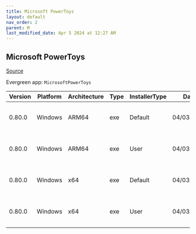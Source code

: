 ```yaml
---
title: Microsoft PowerToys
layout: default
nav_order: 2
parent: M
last_modified_date: Apr 5 2024 at 12:27 AM
---
```


## Microsoft PowerToys

[Source](https://github.com/microsoft/PowerToys/)

Evergreen app: `MicrosoftPowerToys`

| Version | Platform | Architecture | Type | InstallerType | Date       | Size      | URI                                                                                                                                                                                                          |
| ------- | -------- | ------------ | ---- | ------------- | ---------- | --------- | ------------------------------------------------------------------------------------------------------------------------------------------------------------------------------------------------------------ |
| 0.80.0  | Windows  | ARM64        | exe  | Default       | 04/03/2024 | 260355672 | [https://github.com/microsoft/PowerToys/releases/download/v0.80.0/PowerToysSetup-0.80.0-arm64.exe](https://github.com/microsoft/PowerToys/releases/download/v0.80.0/PowerToysSetup-0.80.0-arm64.exe)         |
| 0.80.0  | Windows  | ARM64        | exe  | User          | 04/03/2024 | 260356112 | [https://github.com/microsoft/PowerToys/releases/download/v0.80.0/PowerToysUserSetup-0.80.0-arm64.exe](https://github.com/microsoft/PowerToys/releases/download/v0.80.0/PowerToysUserSetup-0.80.0-arm64.exe) |
| 0.80.0  | Windows  | x64          | exe  | Default       | 04/03/2024 | 266013744 | [https://github.com/microsoft/PowerToys/releases/download/v0.80.0/PowerToysSetup-0.80.0-x64.exe](https://github.com/microsoft/PowerToys/releases/download/v0.80.0/PowerToysSetup-0.80.0-x64.exe)             |
| 0.80.0  | Windows  | x64          | exe  | User          | 04/03/2024 | 266010192 | [https://github.com/microsoft/PowerToys/releases/download/v0.80.0/PowerToysUserSetup-0.80.0-x64.exe](https://github.com/microsoft/PowerToys/releases/download/v0.80.0/PowerToysUserSetup-0.80.0-x64.exe)     |
